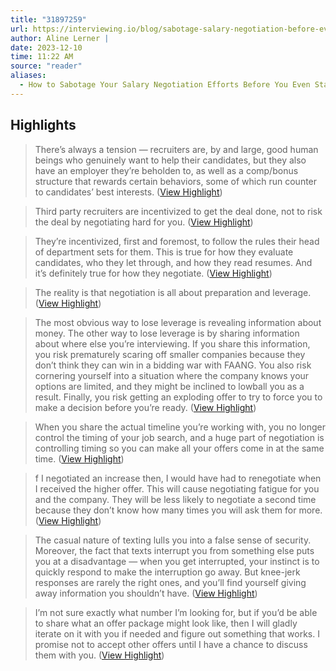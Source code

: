 ```yaml
---
title: "31897259"
url: https://interviewing.io/blog/sabotage-salary-negotiation-before-even-start
author: Aline Lerner |
date: 2023-12-10
time: 11:22 AM
source: "reader"
aliases:
  - How to Sabotage Your Salary Negotiation Efforts Before You Even Start
---
```

## Highlights
> There’s always a tension — recruiters are, by and large, good human beings who genuinely want to help their candidates, but they also have an employer they’re beholden to, as well as a comp/bonus structure that rewards certain behaviors, some of which run counter to candidates’ best interests. ([View Highlight](https://read.readwise.io/read/01h9kdyk9040jmwvam7897qk8w))

> Third party recruiters are incentivized to get the deal done, not to risk the deal by negotiating hard for you. ([View Highlight](https://read.readwise.io/read/01h9ke0j7gga85vtxneawsb5gm))

> They’re incentivized, first and foremost, to follow the rules their head of department sets for them. This is true for how they evaluate candidates, who they let through, and how they read resumes. And it’s definitely true for how they negotiate. ([View Highlight](https://read.readwise.io/read/01h9ke1my00eg92dtst26v197f))

> The reality is that negotiation is all about preparation and leverage. ([View Highlight](https://read.readwise.io/read/01h9ke2a5vjpdwq5jkcxzetr5k))

> The most obvious way to lose leverage is revealing information about money. The other way to lose leverage is by sharing information about where else you’re interviewing. If you share this information, you risk prematurely scaring off smaller companies because they don’t think they can win in a bidding war with FAANG. You also risk cornering yourself into a situation where the company knows your options are limited, and they might be inclined to lowball you as a result. Finally, you risk getting an exploding offer to try to force you to make a decision before you’re ready. ([View Highlight](https://read.readwise.io/read/01h9ke59twzxwm9hrppy2esntt))

> When you share the actual timeline you’re working with, you no longer control the timing of your job search, and a huge part of negotiation is controlling timing so you can make all your offers come in at the same time. ([View Highlight](https://read.readwise.io/read/01h9kea6yd2ffwm4p5zhtvbv1h))

> f I negotiated an increase then, I would have had to renegotiate when I received the higher offer. This will cause negotiating fatigue for you and the company. They will be less likely to negotiate a second time because they don’t know how many times you will ask them for more. ([View Highlight](https://read.readwise.io/read/01h9kec0264bx9t7f4mh654420))

> The casual nature of texting lulls you into a false sense of security. Moreover, the fact that texts interrupt you from something else puts you at a disadvantage — when you get interrupted, your instinct is to quickly respond to make the interruption go away. But knee-jerk responses are rarely the right ones, and you’ll find yourself giving away information you shouldn’t have. ([View Highlight](https://read.readwise.io/read/01h9keevfpc5csg0f8d0j1m0x8))

> I’m not sure exactly what number I’m looking for, but if you’d be able to share what an offer package might look like, then I will gladly iterate on it with you if needed and figure out something that works. I promise not to accept other offers until I have a chance to discuss them with you. ([View Highlight](https://read.readwise.io/read/01h9kehxjk121dgb7rvm4vfb6f))
